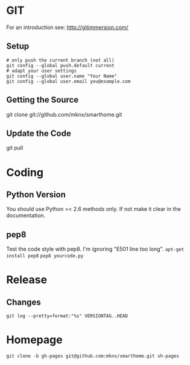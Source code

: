 
# GIT

For an introduction see: http://gitimmersion.com/

## Setup

```
# only push the current branch (not all)
git config --global push.default current
# adapt your user settings
git config --global user.name "Your Name"
git config --global user.email you@example.com
```

## Getting the Source
git clone git://github.com/mknx/smarthome.git

## Update the Code
git pull

# Coding

## Python Version
You should use Python =< 2.6 methods only. If not make it clear in the documentation.
## pep8
Test the code style with pep8. I'm ignoring "E501 line too long".
`apt-get install pep8`
`pep8 yourcode.py`

# Release
## Changes
`git log --pretty=format:"%s" VERSIONTAG..HEAD`

# Homepage
```
git clone -b gh-pages git@github.com:mknx/smarthome.git sh-pages
```

